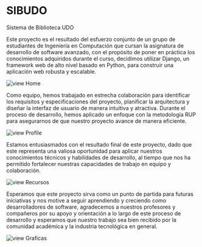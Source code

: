 # SIBUDO
Sistema de Biblioteca UDO

Este proyecto es el resultado del esfuerzo conjunto de un grupo de estudiantes de Ingeniería en Computación que cursan la asignatura de desarrollo de software avanzado, con el propósito de poner en práctica los conocimientos adquiridos durante el curso, decidimos utilizar Django, un framework web de alto nivel basado en Python, para construir una aplicación web robusta y escalable.

![view Home](https://github.com/yeisonvirtual/SIBUDO/blob/main/SIBUDO/SIBUDO_app/static/SIBUDO_app/assets/img/Servidor%20Funcionando/home.png)

Como equipo, hemos trabajado en estrecha colaboración para identificar los requisitos y especificaciones del proyecto, planificar la arquitectura y diseñar la interfaz de usuario de manera intuitiva y atractiva. Durante el proceso de desarrollo, hemos aplicado un enfoque con la metodología RUP para asegurarnos de que nuestro proyecto avance de manera eficiente.

![view Profile](https://github.com/yeisonvirtual/SIBUDO/blob/main/SIBUDO/SIBUDO_app/static/SIBUDO_app/assets/img/Servidor%20Funcionando/Perfil.png)

Estamos entusiasmados con el resultado final de este proyecto, dado que este representa una valiosa oportunidad para aplicar nuestros conocimientos técnicos y habilidades de desarrollo, al tiempo que nos ha permitido fortalecer nuestras capacidades de trabajo en equipo y colaboración.

![view Recursos](https://github.com/yeisonvirtual/SIBUDO/blob/main/SIBUDO/SIBUDO_app/static/SIBUDO_app/assets/img/Servidor%20Funcionando/Libros.png)

Esperamos que este proyecto sirva como un punto de partida para futuras iniciativas y nos motive a seguir aprendiendo y creciendo como desarrolladores de software, agradecemos a nuestros profesores y compañeros por su apoyo y orientación a lo largo de este proceso de desarrollo y esperamos que nuestro trabajo sea bien recibido por la comunidad académica y la industria tecnológica en general.

![view Graficas](https://github.com/yeisonvirtual/SIBUDO/blob/main/SIBUDO/SIBUDO_app/static/SIBUDO_app/assets/img/Servidor%20Funcionando/Graficas.png)

